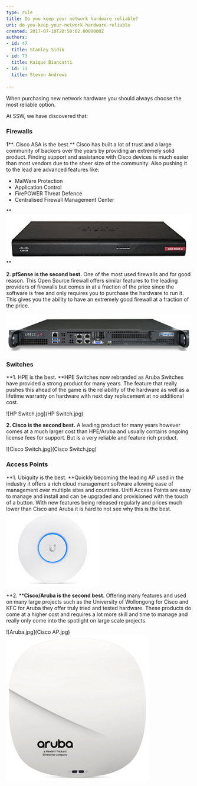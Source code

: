 ```yaml
---
type: rule
title: Do you keep your network hardware reliable?
uri: do-you-keep-your-network-hardware-reliable
created: 2017-07-10T20:50:02.0000000Z
authors:
- id: 47
  title: Stanley Sidik
- id: 73
  title: Kaique Biancatti
- id: 71
  title: Steven Andrews

---
```


 
​When purchasing new network hardware you should always choose the most reliable option. ​​

​​​​At SSW,​ we have discovered that:​​
 
### ​​​Firewalls

**1****. Cisco ASA is the best.** Cisco has built a lot of trust and a large community of backers over the years by providing an extremely solid product. Finding support and assistance with Cisco devices is much easier than most vendors due to the sheer size of the community. Also pushing it to the lead are advanced features like:

- Mal​Ware Protection
- Application Control
- FirePOWER Threat Defence
- Centralised Firewall Management Center




**![ASA.jpg](ASA.jpg)
**

**2. pfSense is the second best.** One of the most used firewalls and for good reason. This Open Source firewall offers similar features to the leading providers of firewalls but comes in at a fraction of the price since the software is free and only requires you to purchase the hardware to run it. This gives you the ability to have an extremely good firewall at a fraction of the price.​

![Netgate.jpg](Netgate.jpg)



### Switches

**1. HPE is the best. **HPE Switches now rebranded as Aruba Switches have provided a strong product for many years. The feature that really pushes this ahead of the game is the reliability of the hardware as well as a lifetime warranty on hardware with next day replacement at no additional cost.​

![HP Switch.jpg](HP Switch.jpg)

**2. Cisco is the second best.** A leading product for many years however comes at a much larger cost than HPE/Aruba and usually contains ongoing license fees for support. But is a very reliable and feature rich product.

![Cisco Switch.jpg](Cisco Switch.jpg)

### Access Points


**1. Ubiquity is the best. **Quickly becoming the leading AP used in the industry it offers a rich cloud management software allowing ease of management over multiple sites and countries. Unifi Access Points are easy to manage and install and can be upgraded and provisioned with the touch of a button. With new features being released regularly and prices much lower than Cisco and Aruba it is hard to not see why this is the best.
​
​​![UAP-AC-LITE.jpg](UAP-AC-LITE.jpg)​

**2. ****Cisco/Aruba is the second best.** Offering many features and used on many large projects such as the University of Wollongong for Cisco and KFC for Aruba they offer truly tried and tested hardware. These products do come at a higher cost and requires a lot more skill and time to manage and really only come into the spotlight on large scale projects.

![Aruba.jpg](Cisco AP.jpg)![Aruba.jpg](Aruba.jpg)



